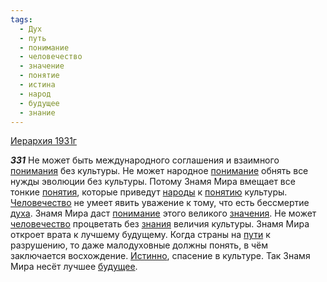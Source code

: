 ```yaml
---
tags:
  - Дух
  - путь
  - понимание
  - человечество
  - значение
  - понятие
  - истина
  - народ
  - будущее
  - знание
---
```


[Иерархия 1931г](/agni/1931)

___331___
Не может быть международного соглашения и взаимного [понимания](/tag/#[понимание](/tag/#понимание)) без культуры. Не может народное [понимание](/tag/#понимание) обнять все нужды эволюции без культуры. Потому Знамя Мира вмещает все тонкие [понятия](/tag/#понятие), которые приведут [народы](/tag/#народ) к [понятию](/tag/#понятие) культуры. [Человечество](/tag/#[человечество](/tag/#человечество)) не умеет явить уважение к тому, что есть бессмертие [духа](/tag/#Дух). Знамя Мира даст [понимание](/tag/#понимание) этого великого [значения](/tag/#значение). Не может [человечество](/tag/#человечество) процветать без [знания](/tag/#знание) величия культуры. Знамя Мира откроет врата к лучшему будущему. Когда страны на [пути](/tag/#путь) к разрушению, то даже малодуховные должны понять, в чём заключается восхождение. [Истинно](/tag/#истина), спасение в культуре. Так Знамя Мира несёт лучшее [будущее](/tag/#будущее).   

